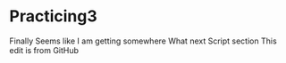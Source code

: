 # Practicing3
Finally 
Seems like I am getting somewhere
What next
Script section
This edit is from GitHub
